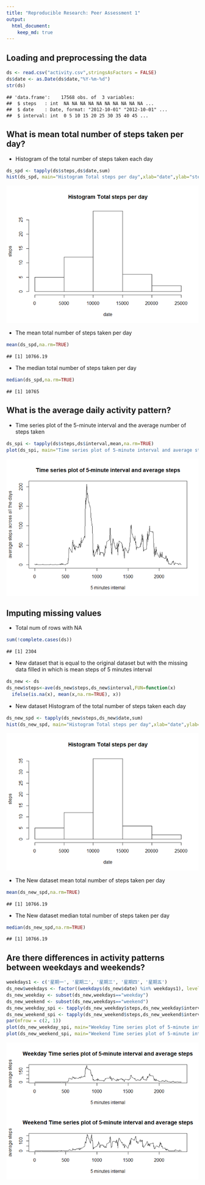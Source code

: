 ```yaml
---
title: "Reproducible Research: Peer Assessment 1"
output: 
  html_document:
    keep_md: true
---
```



## Loading and preprocessing the data

```r
ds <- read.csv("activity.csv",stringsAsFactors = FALSE)
ds$date <- as.Date(ds$date,"%Y-%m-%d")
str(ds)
```

```
## 'data.frame':	17568 obs. of  3 variables:
##  $ steps   : int  NA NA NA NA NA NA NA NA NA NA ...
##  $ date    : Date, format: "2012-10-01" "2012-10-01" ...
##  $ interval: int  0 5 10 15 20 25 30 35 40 45 ...
```


## What is mean total number of steps taken per day?
* Histogram of the total number of steps taken each day

```r
ds_spd <- tapply(ds$steps,ds$date,sum)
hist(ds_spd, main="Histogram Total steps per day",xlab="date",ylab="steps")
```

![](PA1_template_files/figure-html/unnamed-chunk-2-1.png)<!-- -->

* The mean total number of steps taken per day

```r
mean(ds_spd,na.rm=TRUE)
```

```
## [1] 10766.19
```
* The median total number of steps taken per day

```r
median(ds_spd,na.rm=TRUE)
```

```
## [1] 10765
```

## What is the average daily activity pattern?
* Time series plot of the 5-minute interval and the average number of steps taken

```r
ds_spi <- tapply(ds$steps,ds$interval,mean,na.rm=TRUE)
plot(ds_spi, main="Time series plot of 5-minute interval and average steps",xlab="5 minutes internal",ylab="average steps across all the days",type="l",x=names(ds_spi))
```

![](PA1_template_files/figure-html/unnamed-chunk-5-1.png)<!-- -->

## Imputing missing values
* Total num of rows with NA

```r
sum(!complete.cases(ds))
```

```
## [1] 2304
```
* New dataset that is equal to the original dataset but with the missing data filled in which is mean steps of 5 minutes interval

```r
ds_new <- ds
ds_new$steps<-ave(ds_new$steps,ds_new$interval,FUN=function(x) 
  ifelse(is.na(x), mean(x,na.rm=TRUE), x))
```
* New dataset Histogram of the total number of steps taken each day

```r
ds_new_spd <- tapply(ds_new$steps,ds_new$date,sum)
hist(ds_new_spd, main="Histogram Total steps per day",xlab="date",ylab="steps")
```

![](PA1_template_files/figure-html/unnamed-chunk-8-1.png)<!-- -->

* The New dataset mean total number of steps taken per day

```r
mean(ds_new_spd,na.rm=TRUE)
```

```
## [1] 10766.19
```
* The New dataset median total number of steps taken per day

```r
median(ds_new_spd,na.rm=TRUE)
```

```
## [1] 10766.19
```

## Are there differences in activity patterns between weekdays and weekends?

```r
weekdays1 <- c('星期一', '星期二', '星期三', '星期四', '星期五')
ds_new$weekdays <- factor((weekdays(ds_new$date) %in% weekdays1), levels=c(FALSE, TRUE), labels=c('weekend', 'weekday'))
ds_new_weekday <- subset(ds_new,weekdays=="weekday")
ds_new_weekend <- subset(ds_new,weekdays=="weekend")
ds_new_weekday_spi <- tapply(ds_new_weekday$steps,ds_new_weekday$interval,mean,na.rm=TRUE)
ds_new_weekend_spi <- tapply(ds_new_weekend$steps,ds_new_weekend$interval,mean,na.rm=TRUE)
par(mfrow = c(2, 1))
plot(ds_new_weekday_spi, main="Weekday Time series plot of 5-minute interval and average steps",xlab="5 minutes internal",ylab="average steps",type="l",x=names(ds_new_weekday_spi))
plot(ds_new_weekend_spi, main="Weekend Time series plot of 5-minute interval and average steps",xlab="5 minutes internal",ylab="average steps",type="l",x=names(ds_new_weekend_spi))
```

![](PA1_template_files/figure-html/unnamed-chunk-11-1.png)<!-- -->

